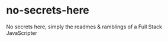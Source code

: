 # no-secrets-here
No secrets here, simply the readmes &amp; ramblings of a Full Stack JavaScripter 

